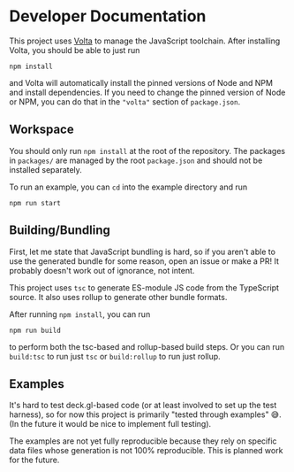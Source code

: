 # Developer Documentation

This project uses [Volta](https://volta.sh/) to manage the JavaScript toolchain. After installing Volta, you should be able to just run

```
npm install
```

and Volta will automatically install the pinned versions of Node and NPM and install dependencies. If you need to change the pinned version of Node or NPM, you can do that in the `"volta"` section of `package.json`.


## Workspace

You should only run `npm install` at the root of the repository. The packages in `packages/` are managed by the root `package.json` and should not be installed separately.

To run an example, you can `cd` into the example directory and run

```
npm run start
```

## Building/Bundling

First, let me state that JavaScript bundling is hard, so if you aren't able to use the generated bundle for some reason, open an issue or make a PR! It probably doesn't work out of ignorance, not intent.

This project uses `tsc` to generate ES-module JS code from the TypeScript source. It also uses rollup to generate other bundle formats.

After running `npm install`, you can run

```
npm run build
```

to perform both the tsc-based and rollup-based build steps. Or you can run `build:tsc` to run just `tsc` or `build:rollup` to run just rollup.

## Examples

It's hard to test deck.gl-based code (or at least involved to set up the test harness), so for now this project is primarily "tested through examples" :sweat_smile:. (In the future it would be nice to implement full testing).

The examples are not yet fully reproducible because they rely on specific data files whose generation is not 100% reproducible. This is planned work for the future.

